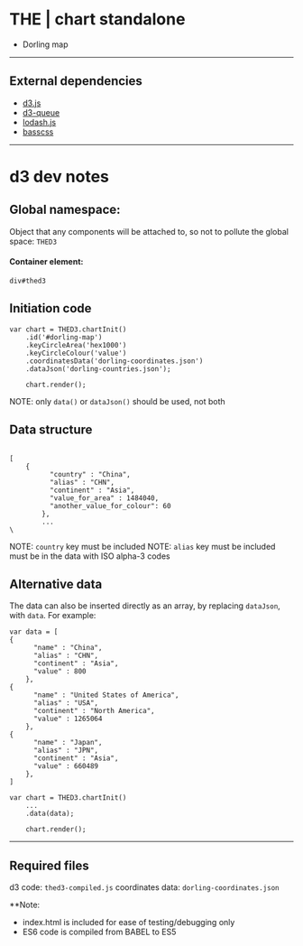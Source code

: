 # THE | chart standalone

- Dorling map

------------------

## External dependencies

- [d3.js](https://d3js.org/)
- [d3-queue](https://github.com/d3/d3-queue)
- [lodash.js](https://lodash.com/)
- [basscss](http://www.basscss.com/)

------------------

# d3 dev notes

## Global namespace:

Object that any components will be attached to, so not to pollute the global space: `THED3`

#### Container element:

`div#thed3`

## Initiation code

```
var chart = THED3.chartInit()
    .id('#dorling-map')
    .keyCircleArea('hex1000')
    .keyCircleColour('value') 
    .coordinatesData('dorling-coordinates.json')
    .dataJson('dorling-countries.json');

    chart.render();

```

NOTE: only `data()` or `dataJson()` should be used, not both

## Data structure

```

[
    {
          "country" : "China",
          "alias" : "CHN",
          "continent" : "Asia",
          "value_for_area" : 1484040,
          "another_value_for_colour": 60
        },
        ...
\
```

NOTE: `country` key must be included
NOTE: `alias` key must be included must be in the data with ISO alpha-3 codes

## Alternative data

The data can also be inserted directly as an array, by replacing `dataJson`, with `data`. For example:

```
var data = [
{
      "name" : "China",
      "alias" : "CHN",
      "continent" : "Asia",
      "value" : 800
    },
{
      "name" : "United States of America",
      "alias" : "USA",
      "continent" : "North America",
      "value" : 1265064
    },
{
      "name" : "Japan",
      "alias" : "JPN",
      "continent" : "Asia",
      "value" : 660489
    },
]

var chart = THED3.chartInit()
    ...
    .data(data);

    chart.render();

```


------------------

## Required files

d3 code: `thed3-compiled.js`
coordinates data: `dorling-coordinates.json`

**Note: 
- index.html is included for ease of testing/debugging only
- ES6 code is compiled from BABEL to ES5


